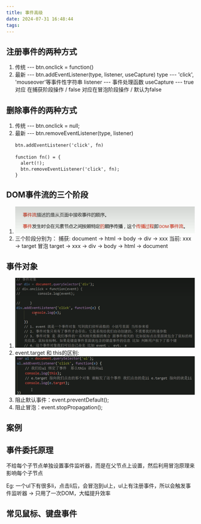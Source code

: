 ```yaml
---
title: 事件高级
date: 2024-07-31 16:48:44
tags:
---
```

## 注册事件的两种方式

1. 传统 --- btn.onclick = function()
2. 最新 --- btn.addEventListener(type, listener, useCapture)
   type --- 'click', 'mouseover'等事件性字符串
   listener --- 事件处理函数
   useCapture --- true 对应 在捕获阶段操作 / false 对应在冒泡阶段操作 / 默认为false

## 删除事件的两种方式

1. 传统 --- btn.onclick = null;
2. 最新 --- btn.removeEventListener(type, listener)
   ```点一次就消失
   btn.addEventListener('click', fn)

   function fn() = {
     alert(!);
     btn.removeEventListener('click', fn);
   }
   ```

## DOM事件流的三个阶段

1. ![1722419475374](images/事件高级/1722419475374.png)
2. 三个阶段分别为：
   捕获: document -> html -> body -> div -> xxx
   当前: xxx -> target
   冒泡 target -> xxx -> div -> body -> html -> document

## 事件对象

1. ![1722420276188](images/事件高级/1722420276188.png)
2. event.target 和 this的区别:
   ![1722420564749](images/事件高级/1722420564749.png)
3. 阻止默认事件：event.preventDefault();
4. 阻止冒泡：event.stopPropagation();

## 案例

## 事件委托原理

不给每个子节点单独设置事件监听器，而是在父节点上设置，然后利用冒泡原理来影响每个子节点

Eg: 一个ul下有很多li，点击li后，会冒泡到ul上，ul上有注册事件，所以会触发事件监听器 -> 只用了一次DOM，大幅提升效率

## 常见鼠标、键盘事件

